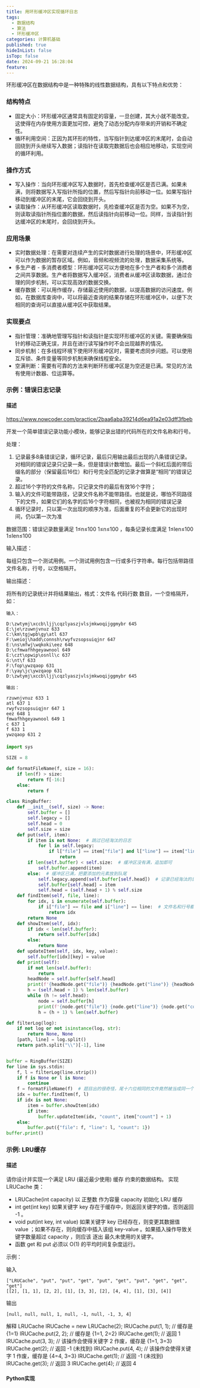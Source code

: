 ```yaml
---
title: 用环形缓冲区实现循环日志
tags:
  - 数据结构
  - 算法
  - 环形缓冲区
categories: 计算机基础
published: true
hideInList: false
isTop: false
date: 2024-09-21 16:28:04
feature:
---
```


环形缓冲区在数据结构中是一种特殊的线性数据结构，具有以下特点和优势：

### 结构特点

- 固定大小：环形缓冲区通常具有固定的容量，一旦创建，其大小就不能改变。这使得在内存使用方面更加可控，避免了动态分配内存带来的开销和不确定性。
- 循环利用空间：正因为其环形的特性，当写指针到达缓冲区的末尾时，会自动回绕到开头继续写入数据；读指针在读取完数据后也会相应地移动，实现空间的循环利用。


### 操作方式

- 写入操作：当向环形缓冲区写入数据时，首先检查缓冲区是否已满。如果未满，则将数据写入写指针所指的位置，然后写指针向前移动一位。如果写指针移动到缓冲区的末尾，它会回绕到开头。
- 读取操作：从环形缓冲区读取数据时，先检查缓冲区是否为空。如果不为空，则读取读指针所指位置的数据，然后读指针向前移动一位。同样，当读指针到达缓冲区的末尾时，会回绕到开头。


### 应用场景

- 实时数据处理：在需要对连续产生的实时数据进行处理的场景中，环形缓冲区可以作为数据的暂存区域。例如，音频和视频流的处理，数据采集系统等。
- 多生产者 - 多消费者模型：环形缓冲区可以方便地在多个生产者和多个消费者之间共享数据。生产者将数据写入缓冲区，消费者从缓冲区读取数据，通过合理的同步机制，可以实现高效的数据交换。
- 缓存数据：可以用作缓存，存储最近使用的数据，以提高数据的访问速度。例如，在数据库查询中，可以将最近查询的结果存储在环形缓冲区中，以便下次相同的查询可以直接从缓冲区中获取结果。


### 实现要点

- 指针管理：准确地管理写指针和读指针是实现环形缓冲区的关键。需要确保指针的移动正确无误，并且在进行读写操作时不会出现越界的情况。
- 同步机制：在多线程环境下使用环形缓冲区时，需要考虑同步问题。可以使用互斥锁、条件变量等同步机制来确保线程安全。
- 空满判断：需要有可靠的方法来判断环形缓冲区是为空还是已满。常见的方法有使用计数器、位运算等。

### 示例：错误日志记录

#### 描述

https://www.nowcoder.com/practice/2baa6aba39214d6ea91a2e03dff3fbeb

开发一个简单错误记录功能小模块，能够记录出错的代码所在的文件名称和行号。

处理：

1. 记录最多8条错误记录，循环记录，最后只用输出最后出现的八条错误记录。对相同的错误记录只记录一条，但是错误计数增加。最后一个斜杠后面的带后缀名的部分（保留最后16位）和行号完全匹配的记录才做算是“相同”的错误记录。
2. 超过16个字符的文件名称，只记录文件的最后有效16个字符；
3. 输入的文件可能带路径，记录文件名称不能带路径。也就是说，哪怕不同路径下的文件，如果它们的名字的后16个字符相同，也被视为相同的错误记录
4. 循环记录时，只以第一次出现的顺序为准，后面重复的不会更新它的出现时间，仍以第一次为准

数据范围：错误记录数量满足 1≤n≤100 1≤n≤100  ，每条记录长度满足 1≤len≤100 1≤len≤100 

输入描述：

每组只包含一个测试用例。一个测试用例包含一行或多行字符串。每行包括带路径文件名称，行号，以空格隔开。

输出描述：

将所有的记录统计并将结果输出，格式：文件名 代码行数 数目，一个空格隔开，如：

```
输入：

D:\zwtymj\xccb\ljj\cqzlyaszjvlsjmkwoqijggmybr 645
E:\je\rzuwnjvnuz 633
C:\km\tgjwpb\gy\atl 637
F:\weioj\hadd\connsh\rwyfvzsopsuiqjnr 647
E:\ns\mfwj\wqkoki\eez 648
D:\cfmwafhhgeyawnool 649
E:\czt\opwip\osnll\c 637
G:\nt\f 633
F:\fop\ywzqaop 631
F:\yay\jc\ywzqaop 631
D:\zwtymj\xccb\ljj\cqzlyaszjvlsjmkwoqijggmybr 645

输出：

rzuwnjvnuz 633 1
atl 637 1
rwyfvzsopsuiqjnr 647 1
eez 648 1
fmwafhhgeyawnool 649 1
c 637 1
f 633 1
ywzqaop 631 2
```

####
``` python
import sys

SIZE = 8

def formatFileName(f, size = 16):
    if len(f) > size:
        return f[-16:]
    else:
        return f

class RingBuffer:
    def __init__(self, size) -> None:
        self.buffer = []
        self.legacy = []
        self.head = 0
        self.size = size
    def put(self, item):
        if item is not None:  # 跳过已经淘汰的日志
            for l in self.legacy:
                if l["file"] == item["file"] and l["line"] == item["line"]:
                    return
        if len(self.buffer) < self.size:  # 缓冲区没有满，追加即可
            self.buffer.append(item)
        else:  # 缓冲区已满，把要添加的元素放到队尾
            self.legacy.append(self.buffer[self.head])  # 记录已经淘汰的日志
            self.buffer[self.head] = item
            self.head = (self.head + 1) % self.size
    def findItem(self, file, line):
        for idx, i in enumerate(self.buffer):
            if i["file"] == file and i["line"] == line:  # 文件名和行号都相同才可以
                return idx
        return None
    def showItem(self, idx):
        if idx < len(self.buffer):
            return self.buffer[idx]
        else:
            return None
    def updateItem(self, idx, key, value):
        self.buffer[idx][key] = value
    def print(self):
        if not len(self.buffer):
            return
        headNode = self.buffer[self.head]
        print(f'{headNode.get("file")} {headNode.get("line")} {headNode.get("count")}')
        h = (self.head + 1) % len(self.buffer)
        while (h != self.head):
            node = self.buffer[h]
            print(f'{node.get("file")} {node.get("line")} {node.get("count")}')
            h = (h + 1) % len(self.buffer)

def filterLog(log):
    if not log or not isinstance(log, str):
        return None, None
    [path, line] = log.split()
    return path.split("\\")[-1], line


buffer = RingBuffer(SIZE)
for line in sys.stdin:
    f, l = filterLog(line.strip())
    if f is None or l is None:
        continue
    f = formatFileName(f)  # 题目出的很奇怪，尾十六位相同的文件竟然被当成同一个文件
    idx = buffer.findItem(f, l)
    if idx is not None:
        item = buffer.showItem(idx)
        if item:
            buffer.updateItem(idx, "count", item["count"] + 1)
    else:
        buffer.put({"file": f, "line": l, "count": 1})
buffer.print()
```

### 示例: LRU缓存

#### 描述

请你设计并实现一个满足  LRU (最近最少使用) 缓存 约束的数据结构。
实现 LRUCache 类：

- LRUCache(int capacity) 以 正整数 作为容量 capacity 初始化 LRU 缓存
- int get(int key) 如果关键字 key 存在于缓存中，则返回关键字的值，否则返回 -1 。
- void put(int key, int value) 如果关键字 key 已经存在，则变更其数据值 value ；如果不存在，则向缓存中插入该组 key-value 。如果插入操作导致关键字数量超过 capacity ，则应该 逐出 最久未使用的关键字。
- 函数 get 和 put 必须以 O(1) 的平均时间复杂度运行。


示例：

输入
```
["LRUCache", "put", "put", "get", "put", "get", "put", "get", "get", "get"]
[[2], [1, 1], [2, 2], [1], [3, 3], [2], [4, 4], [1], [3], [4]]
```
输出
```
[null, null, null, 1, null, -1, null, -1, 3, 4]
```

解释
LRUCache lRUCache = new LRUCache(2);
lRUCache.put(1, 1); // 缓存是 {1=1}
lRUCache.put(2, 2); // 缓存是 {1=1, 2=2}
lRUCache.get(1);    // 返回 1
lRUCache.put(3, 3); // 该操作会使得关键字 2 作废，缓存是 {1=1, 3=3}
lRUCache.get(2);    // 返回 -1 (未找到)
lRUCache.put(4, 4); // 该操作会使得关键字 1 作废，缓存是 {4=4, 3=3}
lRUCache.get(1);    // 返回 -1 (未找到)
lRUCache.get(3);    // 返回 3
lRUCache.get(4);    // 返回 4

#### Python实现

``` python

```